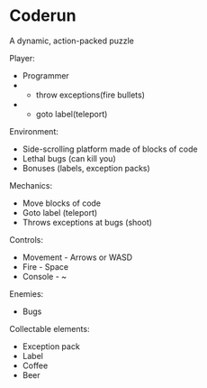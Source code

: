 # Coderun
A dynamic, action-packed puzzle

Player:
* Programmer
* * throw exceptions(fire bullets)
* * goto label(teleport) 

Environment:
* Side-scrolling platform made of blocks of code
* Lethal bugs (can kill you)
* Bonuses (labels, exception packs)

Mechanics:
* Move blocks of code
* Goto label (teleport)
* Throws exceptions at bugs (shoot)

Controls:
* Movement - Arrows or WASD
* Fire - Space
* Console - ~

Enemies:
* Bugs

Collectable elements:
* Exception pack
* Label
* Coffee
* Beer

